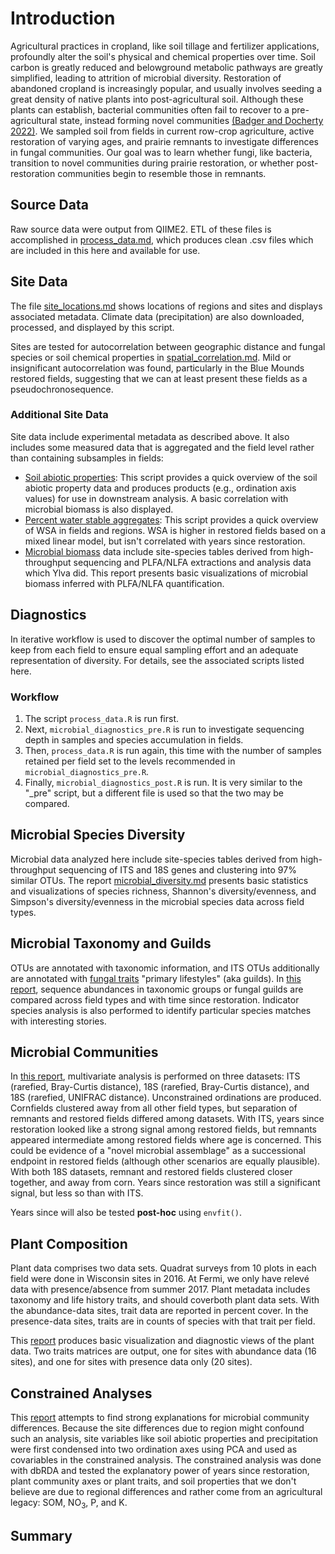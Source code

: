 # Introduction
Agricultural practices in cropland, like soil tillage and fertilizer applications, profoundly alter the soil's physical and chemical properties over time. Soil carbon is greatly reduced and belowground metabolic pathways are greatly simplified, leading to attrition of microbial diversity. Restoration of abandoned cropland is increasingly popular, and usually involves seeding a great density of native plants into post-agricultural soil. Although these plants can establish, bacterial communities often fail to recover to a pre-agricultural state, instead forming novel communities [(Badger and Docherty 2022)](https://link.springer.com/10.1007/s00248-022-02150-1). We sampled soil from fields in current row-crop agriculture, active restoration of varying ages, and prairie remnants to investigate differences in fungal communities. Our goal was to learn whether fungi, like bacteria, transition to novel communities during prairie restoration, or whether post-restoration communities begin to resemble those in remnants.   

## Source Data
Raw source data were output from QIIME2. ETL of these files is accomplished in [process_data.md](process_data.md), which produces clean .csv files which are included in this here and available for use. 

## Site Data
The file [site_locations.md](site_locations.md) shows locations of regions and sites and displays associated metadata. Climate data (precipitation) are also downloaded, processed, and displayed by this script. 

Sites are tested for autocorrelation between geographic distance and fungal species or soil chemical properties in [spatial_correlation.md](spatial_correlation.md). Mild or insignificant autocorrelation was found, particularly in the Blue Mounds restored fields, suggesting that we can at least present these fields as a pseudochronosequence. 

### Additional Site Data
Site data include experimental metadata as described above. It also includes some measured data that is aggregated and the field 
level rather than containing subsamples in fields:

- [Soil abiotic properties](soil_properties.md): This script provides a quick overview of the soil abiotic property data and produces products (e.g., ordination axis values) for use in downstream analysis. A basic correlation with microbial biomass 
is also displayed. 
- [Percent water stable aggregates](soil_wsa.md): This script provides a quick overview of WSA in fields and
regions. WSA is higher in restored fields based on a mixed linear model, but isn't correlated with years 
since restoration. 
- [Microbial biomass](microbial_biomass.md) data include site-species tables derived from high-throughput sequencing and PLFA/NLFA extractions 
and analysis data which Ylva did. This report presents basic visualizations of microbial biomass inferred with PLFA/NLFA 
quantification.

## Diagnostics
In iterative workflow is used to discover the optimal number of samples to keep from each field to ensure equal 
sampling effort and an adequate representation of diversity. For details, see the associated scripts listed here.

### Workflow
1. The script `process_data.R` is run first.
1. Next, `microbial_diagnostics_pre.R` is run to investigate sequencing depth in samples 
and species accumulation in fields.
1. Then, `process_data.R` is run again, this time with the number of samples retained
per field set to the levels recommended in `microbial_diagnostics_pre.R`. 
1. Finally, `microbial_diagnostics_post.R` is run. It is very similar to the "_pre" script,
but a different file is used so that the two may be compared. 

## Microbial Species Diversity
Microbial data analyzed here include site-species tables derived from high-throughput sequencing of ITS and 18S genes 
and clustering into 97% similar OTUs.
The report [microbial_diversity.md](microbial_diversity.md) presents basic statistics and visualizations of species richness, Shannon's diversity/evenness, and Simpson's diversity/evenness in the microbial species data across field types. 

## Microbial Taxonomy and Guilds
OTUs are annotated with taxonomic information, and ITS OTUs additionally are annotated with [fungal traits](https://link.springer.com/article/10.1007/s13225-020-00466-2) "primary lifestyles" (aka guilds). 
In [this report](microbial_guild_taxonomy.md), sequence abundances
in taxonomic groups or fungal guilds are compared across field types and with time
since restoration. Indicator species analysis is also performed to identify particular species matches 
with interesting stories. 

## Microbial Communities
In [this report](microbial_communities.md), multivariate analysis is performed on three datasets: ITS (rarefied, Bray-Curtis distance), 18S (rarefied,
Bray-Curtis distance), and 18S (rarefied, UNIFRAC distance). Unconstrained ordinations are produced. Cornfields clustered away from all other field types, but separation of remnants and restored fields differed among datasets. With ITS, years since restoration looked like a strong signal among restored fields, but remnants appeared intermediate among restored fields where age is concerned. This could be evidence of a "novel microbial assemblage" as a successional endpoint in restored fields (although other scenarios are equally plausible). With both 18S datasets, remnant and restored fields clustered closer together, and away from corn. Years since restoration was still a significant signal, but less so than with ITS. 

Years since will also be tested **post-hoc** using `envfit()`. 

## Plant Composition
Plant data comprises two data sets. Quadrat surveys from 10 plots in each field were done in Wisconsin sites 
in 2016. At Fermi, we only have relevé data with presence/absence from summer 2017. Plant metadata includes 
taxonomy and life history traits, and should coverboth plant data sets. With the abundance-data sites, trait 
data are reported in percent cover. In the presence-data sites, traits are in counts of species with that trait per field. 

This [report](plant.md) produces basic visualization and diagnostic views of the plant data. Two traits matrices
are output, one for sites with abundance data (16 sites), and one for sites with presence data only (20 sites). 

## Constrained Analyses
This [report](tgr_constrained.md) attempts to find strong explanations for microbial community differences. Because the site differences 
due to region might confound such an analysis, site variables like soil abiotic properties and precipitation were first condensed into two ordination axes 
using PCA and used as covariables in the constrained analysis. The constrained analysis was done with dbRDA and tested the explanatory 
power of years since restoration, plant community axes or plant traits, and soil properties that we don't believe are due to 
regional differences and rather come from an agricultural legacy: SOM, NO<sub>3</sub>, P, and K.  

## Summary
